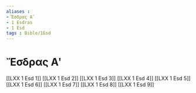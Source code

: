 ```yaml
---
aliases : 
- Ἔσδρας Αʹ
- 1 Esdras
- 1 Esd
tags : Bible/1Esd
---
```


# Ἔσδρας Αʹ

[[LXX 1 Esd 1]]
[[LXX 1 Esd 2]]
[[LXX 1 Esd 3]]
[[LXX 1 Esd 4]]
[[LXX 1 Esd 5]]
[[LXX 1 Esd 6]]
[[LXX 1 Esd 7]]
[[LXX 1 Esd 8]]
[[LXX 1 Esd 9]]
